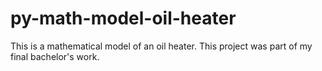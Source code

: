 # py-math-model-oil-heater
This is a mathematical model of an oil heater. This project was part of my final bachelor's work.
